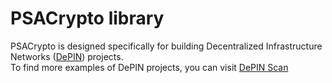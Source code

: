 # PSACrypto library

PSACrypto is designed specifically for building Decentralized Infrastructure Networks ([DePIN](https://iotex.io/blog/what-are-decentralized-physical-infrastructure-networks-depin/)) projects.  
To find more examples of DePIN projects, you can visit [DePIN Scan](https://depinscan.io/)